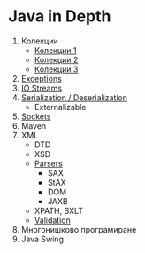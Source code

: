 # Java in Depth

1. Колекции
	- [Колекции 1](../master/collections-1)
	- [Колекции 2](../master/collections-2)
	- [Колекции 3](../master/collections-3)
2. [Exceptions](../master/exceptions)
3. [IO Streams](../master/io-streams)
4. [Serialization / Deserialization](../master/serialization)
	- Externalizable
5. [Sockets](../master/sockets)
6. Maven
7. XML
	- DTD
	- XSD
	- [Parsers](../master/xml-parsers)
		- SAX
		- StAX
		- DOM
		- JAXB
	- XPATH, SXLT
	- [Validation](../master/xml-validation-maven)
8. Многонишково програмиране
9. Java Swing
